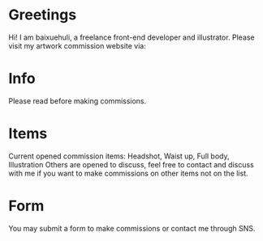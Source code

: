 # Greetings

Hi! I am baixuehuli, a freelance front-end developer and illustrator. Please visit my artwork commission website via:

# Info
Please read before making commissions.

# Items
Current opened commission items: Headshot, Waist up, Full body, Illustration
Others are opened to discuss, feel free to contact and discuss with me if you want to make commissions on other items not on the list.

# Form
You may submit a form to make commissions or contact me through SNS.
